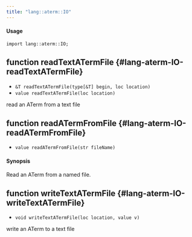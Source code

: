 ```yaml
---
title: "lang::aterm::IO"
---
```


#### Usage

`import lang::aterm::IO;`


## function readTextATermFile {#lang-aterm-IO-readTextATermFile}

* ``&T readTextATermFile(type[&T] begin, loc location)``
* ``value readTextATermFile(loc location)``

read an ATerm from a text file

## function readATermFromFile {#lang-aterm-IO-readATermFromFile}

* ``value readATermFromFile(str fileName)``


#### Synopsis

Read an ATerm from a named file.

## function writeTextATermFile {#lang-aterm-IO-writeTextATermFile}

* ``void writeTextATermFile(loc location, value v)``

write an ATerm to a text file

